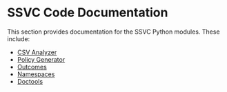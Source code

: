 # SSVC Code Documentation

This section provides documentation for the SSVC Python modules.
These include:

- [CSV Analyzer](analyze_csv.md)
- [Policy Generator](policy_generator.md)
- [Outcomes](outcomes.md)
- [Namespaces](namespaces.md)
- [Doctools](doctools.md)
